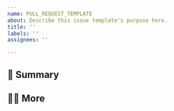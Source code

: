 ```yaml
---
name: PULL_REQUEST_TEMPLATE
about: Describe this issue template's purpose here.
title: ''
labels: ''
assignees: ''

---
```


## 📄 Summary
>

## 🙋🏻 More
>
